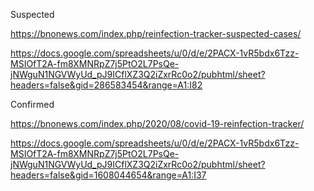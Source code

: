Suspected

https://bnonews.com/index.php/reinfection-tracker-suspected-cases/

https://docs.google.com/spreadsheets/u/0/d/e/2PACX-1vR5bdx6Tzz-MSIOfT2A-fm8XMNRpZ7j5PtO2L7PsQe-jNWguN1NGVWyUd_pJ9ICflXZ3Q2iZxrRc0o2/pubhtml/sheet?headers=false&gid=286583454&range=A1:I82

Confirmed

https://bnonews.com/index.php/2020/08/covid-19-reinfection-tracker/

https://docs.google.com/spreadsheets/u/0/d/e/2PACX-1vR5bdx6Tzz-MSIOfT2A-fm8XMNRpZ7j5PtO2L7PsQe-jNWguN1NGVWyUd_pJ9ICflXZ3Q2iZxrRc0o2/pubhtml/sheet?headers=false&gid=1608044654&range=A1:I37


